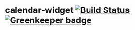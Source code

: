 # calendar-widget [![Build Status](https://travis-ci.org/ccnmtl/calendar-widget.svg?branch=master)](https://travis-ci.org/ccnmtl/calendar-widget) [![Greenkeeper badge](https://badges.greenkeeper.io/ccnmtl/calendar-widget.svg)](https://greenkeeper.io/)
